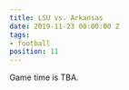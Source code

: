 ```yaml
---
title: LSU vs. Arkansas
date: 2019-11-23 00:00:00 Z
tags:
- football
position: 11
---
```


Game time is TBA.